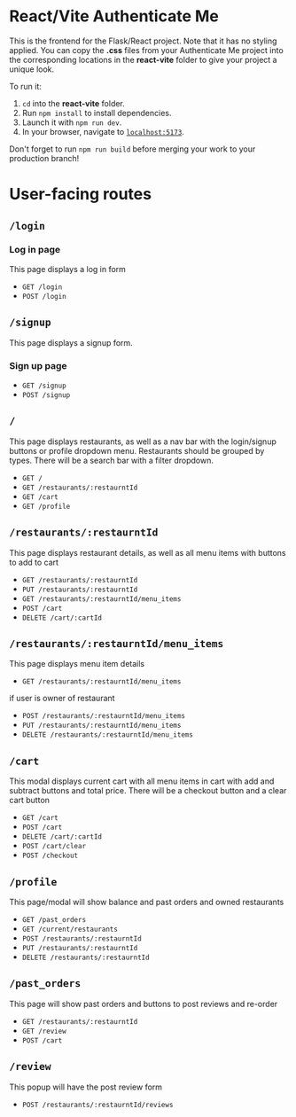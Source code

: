 # React/Vite Authenticate Me

This is the frontend for the Flask/React project. Note that it has no styling
applied. You can copy the __.css__ files from your Authenticate Me project into
the corresponding locations in the __react-vite__ folder to give your project a
unique look.

To run it:

1. `cd` into the __react-vite__ folder.
2. Run `npm install` to install dependencies.
3. Launch it with `npm run dev`.
4. In your browser, navigate to [`localhost:5173`].

Don't forget to run `npm run build` before merging your work to your production
branch!

[`localhost:5173`]: http://localhost:5173/

# User-facing routes

## `/login`

### Log in page

This page displays a log in form

* `GET /login`
* `POST /login`

## `/signup`

This page displays a signup form.

### Sign up page

* `GET /signup`
* `POST /signup`

## `/`

This page displays restaurants, as well as a nav bar with the login/signup buttons or profile dropdown menu. Restaurants should be grouped by types. There will be a search bar with a filter dropdown.

* `GET /`
* `GET /restaurants/:restaurntId`
* `GET /cart`
* `GET /profile`

## `/restaurants/:restaurntId`

This page displays restaurant details, as well as all menu items with buttons to add to cart

* `GET /restaurants/:restaurntId`
* `PUT /restaurants/:restaurntId`
* `GET /restaurants/:restaurntId/menu_items`
* `POST /cart`
* `DELETE /cart/:cartId`

## `/restaurants/:restaurntId/menu_items`

This page displays menu item details

* `GET /restaurants/:restaurntId/menu_items`

if user is owner of restaurant

* `POST /restaurants/:restaurntId/menu_items`
* `PUT /restaurants/:restaurntId/menu_items`
* `DELETE /restaurants/:restaurntId/menu_items`

## `/cart`

This modal displays current cart with all menu items in cart with add and subtract buttons and total price. There will be a checkout button and a clear cart button

* `GET /cart`
* `POST /cart`
* `DELETE /cart/:cartId`
* `POST /cart/clear`
* `POST /checkout`

## `/profile`

This page/modal will show balance and past orders and owned restaurants

* `GET /past_orders`
* `GET /current/restaurants`
* `POST /restaurants/:restaurntId`
* `PUT /restaurants/:restaurntId`
* `DELETE /restaurants/:restaurntId`

## `/past_orders`

This page will show past orders and buttons to post reviews and re-order

* `GET /restaurants/:restaurntId`
* `GET /review`
* `POST /cart`

## `/review`

This popup will have the post review form

* `POST /restaurants/:restaurntId/reviews`
